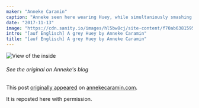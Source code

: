 ```yaml
---
maker: "Anneke Caramin"
caption: "Anneke seen here wearing Huey, while simultaniously smashing the patriarchy by refusing to smile."
date: "2017-11-13"
image: "https://cdn.sanity.io/images/hl5bw8cj/site-content/f70ab6381595eaff09641462c31b6b20121a1e3a-970x776.jpg"
intro: "[auf Englisch] A grey Huey by Anneke Caramin"
title: "[auf Englisch] A grey Huey by Anneke Caramin"
---
```


![View of the inside](https://posts.freesewing.org/uploads/anneke_huey_facing_8c3874be29.jpg "View of the inside")

<Note>

###### See the original on Anneke's blog
This post [originally appeared](http://www.annekecaramin.com/2017/11/pleasure-dot-loathing-dot-huey-dot.html) 
on [annekecaramin.com](http://www.annekecaramin.com/).

It is reposted here with permission.

</Note>

